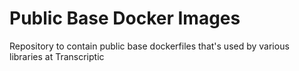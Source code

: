# Public Base Docker Images

Repository to contain public base dockerfiles that's used by various libraries at Transcriptic

